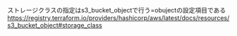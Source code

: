 ストレージクラスの指定はs3_bucket_objectで行う=obujectの設定項目である  
https://registry.terraform.io/providers/hashicorp/aws/latest/docs/resources/s3_bucket_object#storage_class

